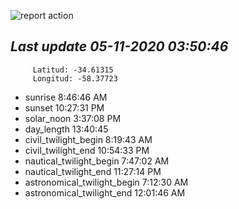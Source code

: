 ![report action](https://github.com/matiasz8/actions-for-reports/workflows/report%20action/badge.svg?branch=develop) 


## *****Last update 05-11-2020 03:50:46*****



		 Latitud: -34.61315
		 Longitud: -58.37723

 - sunrise 	 8:46:46 AM
 - sunset 	 10:27:31 PM
 - solar_noon 	 3:37:08 PM
 - day_length 	 13:40:45
 - civil_twilight_begin 	 8:19:43 AM
 - civil_twilight_end 	 10:54:33 PM
 - nautical_twilight_begin 	 7:47:02 AM
 - nautical_twilight_end 	 11:27:14 PM
 - astronomical_twilight_begin 	 7:12:30 AM
 - astronomical_twilight_end 	 12:01:46 AM
